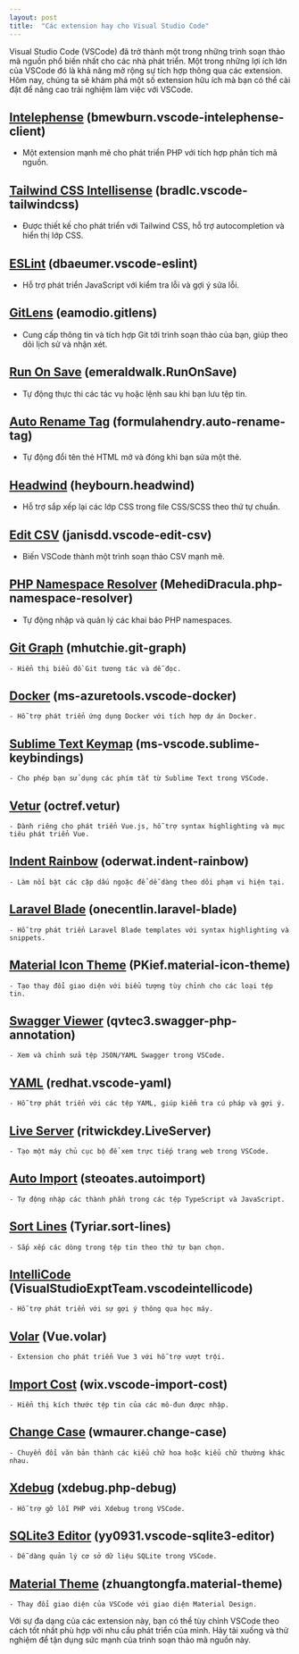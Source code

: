 ```yaml
---
layout: post
title:  "Các extension hay cho Visual Studio Code"
---
```


Visual Studio Code (VSCode) đã trở thành một trong những trình soạn thảo mã nguồn phổ biến nhất cho các nhà phát triển. Một trong những lợi ích lớn của VSCode đó là khả năng mở rộng sự tích hợp thông qua các extension. Hôm nay, chúng ta sẽ khám phá một số extension hữu ích mà bạn có thể cài đặt để nâng cao trải nghiệm làm việc với VSCode.

## [Intelephense](https://marketplace.visualstudio.com/items?itemName=bmewburn.vscode-intelephense-client) (bmewburn.vscode-intelephense-client)
   - Một extension mạnh mẽ cho phát triển PHP với tích hợp phân tích mã nguồn.

## [Tailwind CSS Intellisense](https://marketplace.visualstudio.com/items?itemName=bradlc.vscode-tailwindcss) (bradlc.vscode-tailwindcss)
   - Được thiết kế cho phát triển với Tailwind CSS, hỗ trợ autocompletion và hiển thị lớp CSS.

## [ESLint](https://marketplace.visualstudio.com/items?itemName=dbaeumer.vscode-eslint) (dbaeumer.vscode-eslint)
   - Hỗ trợ phát triển JavaScript với kiểm tra lỗi và gợi ý sửa lỗi.

## [GitLens](https://marketplace.visualstudio.com/items?itemName=eamodio.gitlens) (eamodio.gitlens)
   - Cung cấp thông tin và tích hợp Git tới trình soạn thảo của bạn, giúp theo dõi lịch sử và nhận xét.

## [Run On Save](https://marketplace.visualstudio.com/items?itemName=emeraldwalk.RunOnSave) (emeraldwalk.RunOnSave)
   - Tự động thực thi các tác vụ hoặc lệnh sau khi bạn lưu tệp tin.

## [Auto Rename Tag](https://marketplace.visualstudio.com/items?itemName=formulahendry.auto-rename-tag) (formulahendry.auto-rename-tag)
   - Tự động đổi tên thẻ HTML mở và đóng khi bạn sửa một thẻ.

## [Headwind](https://marketplace.visualstudio.com/items?itemName=heybourn.headwind) (heybourn.headwind)
   - Hỗ trợ sắp xếp lại các lớp CSS trong file CSS/SCSS theo thứ tự chuẩn.

## [Edit CSV](https://marketplace.visualstudio.com/items?itemName=janisdd.vscode-edit-csv) (janisdd.vscode-edit-csv)
   - Biến VSCode thành một trình soạn thảo CSV mạnh mẽ.

## [PHP Namespace Resolver](https://marketplace.visualstudio.com/items?itemName=MehediDracula.php-namespace-resolver) (MehediDracula.php-namespace-resolver)
   - Tự động nhập và quản lý các khai báo PHP namespaces.

## [Git Graph](https://marketplace.visualstudio.com/items?itemName=mhutchie.git-graph) (mhutchie.git-graph)
    - Hiển thị biểu đồ Git tương tác và dễ đọc.

## [Docker](https://marketplace.visualstudio.com/items?itemName=ms-azuretools.vscode-docker) (ms-azuretools.vscode-docker)
    - Hỗ trợ phát triển ứng dụng Docker với tích hợp dự án Docker.

## [Sublime Text Keymap](https://marketplace.visualstudio.com/items?itemName=ms-vscode.sublime-keybindings) (ms-vscode.sublime-keybindings)
    - Cho phép bạn sử dụng các phím tắt từ Sublime Text trong VSCode.

## [Vetur](https://marketplace.visualstudio.com/items?itemName=octref.vetur) (octref.vetur)
    - Dành riêng cho phát triển Vue.js, hỗ trợ syntax highlighting và mục tiêu phát triển Vue.

## [Indent Rainbow](https://marketplace.visualstudio.com/items?itemName=oderwat.indent-rainbow) (oderwat.indent-rainbow)
    - Làm nổi bật các cặp dấu ngoặc để dễ dàng theo dõi phạm vi hiện tại.

## [Laravel Blade](https://marketplace.visualstudio.com/items?itemName=onecentlin.laravel-blade) (onecentlin.laravel-blade)
    - Hỗ trợ phát triển Laravel Blade templates với syntax highlighting và snippets.

## [Material Icon Theme](https://marketplace.visualstudio.com/items?itemName=PKief.material-icon-theme) (PKief.material-icon-theme)
    - Tạo thay đổi giao diện với biểu tượng tùy chỉnh cho các loại tệp tin.

## [Swagger Viewer](https://marketplace.visualstudio.com/items?itemName=qvtec3.swagger-php-annotation) (qvtec3.swagger-php-annotation)
    - Xem và chỉnh sửa tệp JSON/YAML Swagger trong VSCode.

## [YAML](https://marketplace.visualstudio.com/items?itemName=redhat.vscode-yaml) (redhat.vscode-yaml)
    - Hỗ trợ phát triển với các tệp YAML, giúp kiểm tra cú pháp và gợi ý.

## [Live Server](https://marketplace.visualstudio.com/items?itemName=ritwickdey.LiveServer) (ritwickdey.LiveServer)
    - Tạo một máy chủ cục bộ để xem trực tiếp trang web trong VSCode.

## [Auto Import](https://marketplace.visualstudio.com/items?itemName=steoates.autoimport) (steoates.autoimport)
    - Tự động nhập các thành phần trong các tệp TypeScript và JavaScript.

## [Sort Lines](https://marketplace.visualstudio.com/items?itemName=Tyriar.sort-lines) (Tyriar.sort-lines)
    - Sắp xếp các dòng trong tệp tin theo thứ tự bạn chọn.

## [IntelliCode](https://marketplace.visualstudio.com/items?itemName=VisualStudioExptTeam.vscodeintellicode) (VisualStudioExptTeam.vscodeintellicode)
    - Hỗ trợ phát triển với sự gợi ý thông qua học máy.

## [Volar](https://marketplace.visualstudio.com/items?itemName=Vue.volar) (Vue.volar)
    - Extension cho phát triển Vue 3 với hỗ trợ vượt trội.

## [Import Cost](https://marketplace.visualstudio.com/items?itemName=wix.vscode-import-cost) (wix.vscode-import-cost)
    - Hiển thị kích thước tệp tin của các mô-đun được nhập.

## [Change Case](https://marketplace.visualstudio.com/items?itemName=wmaurer.change-case) (wmaurer.change-case)
    - Chuyển đổi văn bản thành các kiểu chữ hoa hoặc kiểu chữ thường khác nhau.

## [Xdebug](https://marketplace.visualstudio.com/items?itemName=xdebug.php-debug) (xdebug.php-debug)
    - Hỗ trợ gỡ lỗi PHP với Xdebug trong VSCode.

## [SQLite3 Editor](https://marketplace.visualstudio.com/items?itemName=yy0931.vscode-sqlite3-editor) (yy0931.vscode-sqlite3-editor)
    - Dễ dàng quản lý cơ sở dữ liệu SQLite trong VSCode.

## [Material Theme](https://marketplace.visualstudio.com/items?itemName=zhuangtongfa.material-theme) (zhuangtongfa.material-theme)
    - Thay đổi giao diện của VSCode với giao diện Material Design.

Với sự đa dạng của các extension này, bạn có thể tùy chỉnh VSCode theo cách tốt nhất phù hợp với nhu cầu phát triển của mình. Hãy tải xuống và thử nghiệm để tận dụng sức mạnh của trình soạn thảo mã nguồn này.

